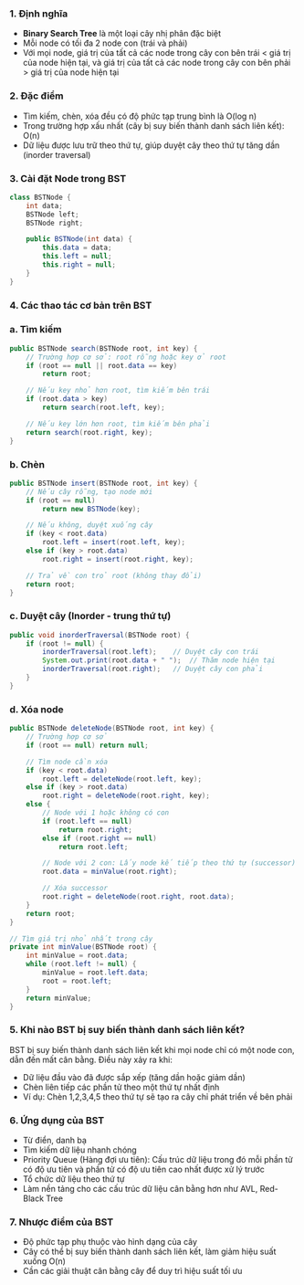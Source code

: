 ### 1. Định nghĩa

- **Binary Search Tree** là một loại cây nhị phân đặc biệt
- Mỗi node có tối đa 2 node con (trái và phải)
- Với mọi node, giá trị của tất cả các node trong cây con bên trái < giá trị của node hiện tại, và giá trị của tất cả các node trong cây con bên phải > giá trị của node hiện tại

### 2. Đặc điểm

- Tìm kiếm, chèn, xóa đều có độ phức tạp trung bình là O(log n)
- Trong trường hợp xấu nhất (cây bị suy biến thành danh sách liên kết): O(n)
- Dữ liệu được lưu trữ theo thứ tự, giúp duyệt cây theo thứ tự tăng dần (inorder traversal)

### 3. Cài đặt Node trong BST

```Java
class BSTNode {
    int data;
    BSTNode left;
    BSTNode right;

    public BSTNode(int data) {
        this.data = data;
        this.left = null;
        this.right = null;
    }
}
```

### 4. Các thao tác cơ bản trên BST

### a. Tìm kiếm

```Java
public BSTNode search(BSTNode root, int key) {
    // Trường hợp cơ sở: root rỗng hoặc key ở root
    if (root == null || root.data == key)
        return root;

    // Nếu key nhỏ hơn root, tìm kiếm bên trái
    if (root.data > key)
        return search(root.left, key);

    // Nếu key lớn hơn root, tìm kiếm bên phải
    return search(root.right, key);
}
```

### b. Chèn

```Java
public BSTNode insert(BSTNode root, int key) {
    // Nếu cây rỗng, tạo node mới
    if (root == null)
        return new BSTNode(key);

    // Nếu không, duyệt xuống cây
    if (key < root.data)
        root.left = insert(root.left, key);
    else if (key > root.data)
        root.right = insert(root.right, key);

    // Trả về con trỏ root (không thay đổi)
    return root;
}
```

### c. Duyệt cây (Inorder - trung thứ tự)

```Java
public void inorderTraversal(BSTNode root) {
    if (root != null) {
        inorderTraversal(root.left);    // Duyệt cây con trái
        System.out.print(root.data + " ");  // Thăm node hiện tại
        inorderTraversal(root.right);   // Duyệt cây con phải
    }
}
```

### d. Xóa node

```Java
public BSTNode deleteNode(BSTNode root, int key) {
    // Trường hợp cơ sở
    if (root == null) return null;

    // Tìm node cần xóa
    if (key < root.data)
        root.left = deleteNode(root.left, key);
    else if (key > root.data)
        root.right = deleteNode(root.right, key);
    else {
        // Node với 1 hoặc không có con
        if (root.left == null)
            return root.right;
        else if (root.right == null)
            return root.left;

        // Node với 2 con: Lấy node kế tiếp theo thứ tự (successor)
        root.data = minValue(root.right);

        // Xóa successor
        root.right = deleteNode(root.right, root.data);
    }
    return root;
}

// Tìm giá trị nhỏ nhất trong cây
private int minValue(BSTNode root) {
    int minValue = root.data;
    while (root.left != null) {
        minValue = root.left.data;
        root = root.left;
    }
    return minValue;
}
```

### 5. Khi nào BST bị suy biến thành danh sách liên kết?

BST bị suy biến thành danh sách liên kết khi mọi node chỉ có một node con, dẫn đến mất cân bằng. Điều này xảy ra khi:

- Dữ liệu đầu vào đã được sắp xếp (tăng dần hoặc giảm dần)
- Chèn liên tiếp các phần tử theo một thứ tự nhất định
- Ví dụ: Chèn 1,2,3,4,5 theo thứ tự sẽ tạo ra cây chỉ phát triển về bên phải

### 6. Ứng dụng của BST

- Từ điển, danh bạ
- Tìm kiếm dữ liệu nhanh chóng
- Priority Queue (Hàng đợi ưu tiên): Cấu trúc dữ liệu trong đó mỗi phần tử có độ ưu tiên và phần tử có độ ưu tiên cao nhất được xử lý trước
- Tổ chức dữ liệu theo thứ tự
- Làm nền tảng cho các cấu trúc dữ liệu cân bằng hơn như AVL, Red-Black Tree

### 7. Nhược điểm của BST

- Độ phức tạp phụ thuộc vào hình dạng của cây
- Cây có thể bị suy biến thành danh sách liên kết, làm giảm hiệu suất xuống O(n)
- Cần các giải thuật cân bằng cây để duy trì hiệu suất tối ưu